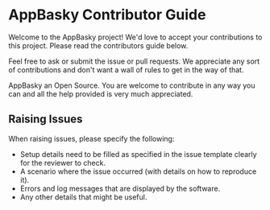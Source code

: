# AppBasky Contributor Guide
Welcome to the AppBasky project! We'd love to accept your contributions to this project. Please read the contributors guide below.

Feel free to ask or submit the issue or pull requests. We appreciate any sort of contributions and don't want a wall of rules to get in the way of that.

AppBasky an Open Source. You are welcome to contribute in any way you can and all the help provided is very much appreciated.

## Raising Issues
When raising issues, please specify the following:
* Setup details need to be filled as specified in the issue template clearly for the reviewer to check.
* A scenario where the issue occurred (with details on how to reproduce it).
* Errors and log messages that are displayed by the software.
* Any other details that might be useful.